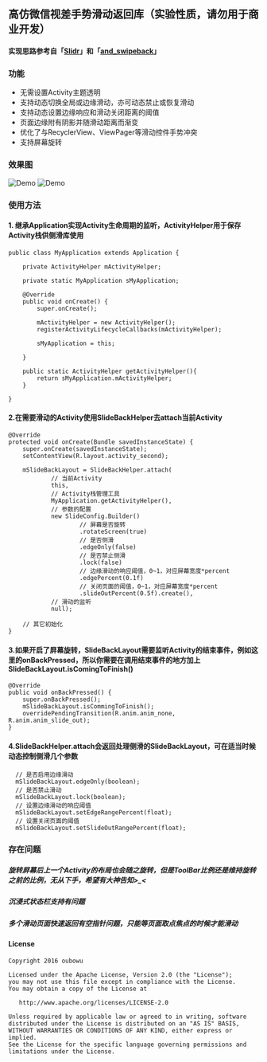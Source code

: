 ## 高仿微信视差手势滑动返回库（实验性质，请勿用于商业开发）
#### 实现思路参考自「[Slidr](https://github.com/r0adkll/Slidr)」和「[and_swipeback](https://github.com/XBeats/and_swipeback)」

### 功能
- 无需设置Activity主题透明
- 支持动态切换全局或边缘滑动，亦可动态禁止或恢复滑动
- 支持动态设置边缘响应和滑动关闭距离的阈值
- 页面边缘附有阴影并随滑动距离而渐变
- 优化了与RecyclerView、ViewPager等滑动控件手势冲突
- 支持屏幕旋转

### 效果图
![Demo](/pic/demo.gif) 
![Demo](/pic/demo2.gif) 

### 使用方法
#### 1. 继承Application实现Activity生命周期的监听，ActivityHelper用于保存Activity栈供侧滑库使用
    public class MyApplication extends Application {

        private ActivityHelper mActivityHelper;

        private static MyApplication sMyApplication;

        @Override
        public void onCreate() {
            super.onCreate();

            mActivityHelper = new ActivityHelper();
            registerActivityLifecycleCallbacks(mActivityHelper);

            sMyApplication = this;

        }

        public static ActivityHelper getActivityHelper(){
            return sMyApplication.mActivityHelper;
        }
        
    }
#### 2.在需要滑动的Activity使用SlideBackHelper去attach当前Activity
    @Override
    protected void onCreate(Bundle savedInstanceState) {
        super.onCreate(savedInstanceState);
        setContentView(R.layout.activity_second);

        mSlideBackLayout = SlideBackHelper.attach(
                // 当前Activity
                this,
                // Activity栈管理工具
                MyApplication.getActivityHelper(),
                // 参数的配置
                new SlideConfig.Builder()
                        // 屏幕是否旋转
                        .rotateScreen(true)
                        // 是否侧滑
                        .edgeOnly(false)
                        // 是否禁止侧滑
                        .lock(false)
                        // 边缘滑动的响应阈值，0~1，对应屏幕宽度*percent
                        .edgePercent(0.1f)
                        // 关闭页面的阈值，0~1，对应屏幕宽度*percent
                        .slideOutPercent(0.5f).create(),
                // 滑动的监听
                null);
               
        // 其它初始化
    }
    
#### 3.如果开启了屏幕旋转，SlideBackLayout需要监听Activity的结束事件，例如这里的onBackPressed，所以你需要在调用结束事件的地方加上SlideBackLayout.isComingToFinish()
    @Override
    public void onBackPressed() {
        super.onBackPressed();
        mSlideBackLayout.isCommingToFinish();
        overridePendingTransition(R.anim.anim_none, R.anim.anim_slide_out);
    }
    
#### 4.SlideBackHelper.attach会返回处理侧滑的SlideBackLayout，可在适当时候动态控制侧滑几个参数
```  
  // 是否启用边缘滑动
  mSlideBackLayout.edgeOnly(boolean);
  // 是否禁止滑动
  mSlideBackLayout.lock(boolean);
  // 设置边缘滑动的响应阈值
  mSlideBackLayout.setEdgeRangePercent(float);
  // 设置关闭页面的阈值
  mSlideBackLayout.setSlideOutRangePercent(float);
``` 

### 存在问题
##### 旋转屏幕后上一个Activity的布局也会随之旋转，但是ToolBar比例还是维持旋转之前的比例，无从下手，希望有大神告知>_<
##### 沉浸式状态栏支持有问题
##### 多个滑动页面快速返回有空指针问题，只能等页面取点焦点的时候才能滑动

#### License
```
Copyright 2016 oubowu

Licensed under the Apache License, Version 2.0 (the "License");
you may not use this file except in compliance with the License.
You may obtain a copy of the License at

   http://www.apache.org/licenses/LICENSE-2.0

Unless required by applicable law or agreed to in writing, software
distributed under the License is distributed on an "AS IS" BASIS,
WITHOUT WARRANTIES OR CONDITIONS OF ANY KIND, either express or implied.
See the License for the specific language governing permissions and
limitations under the License.
```



